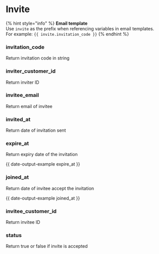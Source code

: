 # Invite

{% hint style="info" %}
**Email template**\
Use `invite` as the prefix when referencing variables in email templates.\
For example: `{{ invite.invitation_code }}`
{% endhint %}

### invitation\_code

Return invitation code in string



### inviter\_customer\_id

Return inviter ID



### invitee\_email

Return email of invitee



### invited\_at

Return date of invitation sent



### expire\_at

Return expiry date of the invitation

{{ date-output-example expire_at }}



### joined\_at

Return date of invitee accept the invitation

{{ date-output-example joined_at }}



### invitee\_customer\_id

Return invitee ID



### status

Return true or false if invite is accepted

